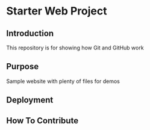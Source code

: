 # Starter Web Project

## Introduction

This repository is for showing how Git and GitHub work

## Purpose

Sample website with plenty of files for demos

## Deployment 

## How To Contribute
